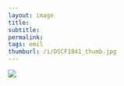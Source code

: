 ```yaml
---
layout: image
title: 
subtitle: 
permalink: 
tags: emil
thumburl: /i/DSCF1841_thumb.jpg
---
```

![]({{site.url}}/i/DSCF1841_thumb.jpg)

